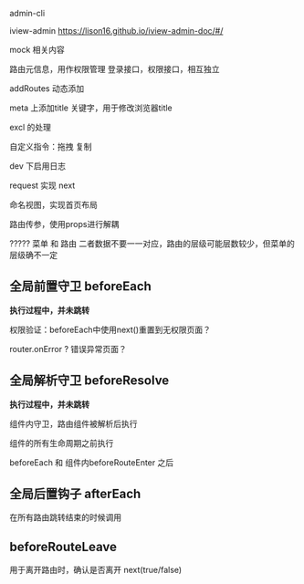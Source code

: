 

admin-cli

iview-admin https://lison16.github.io/iview-admin-doc/#/

mock 相关内容

路由元信息，用作权限管理  登录接口，权限接口，相互独立

addRoutes 动态添加

meta 上添加title 关键字，用于修改浏览器title



excl 的处理

自定义指令：拖拽 复制

dev 下启用日志

request 实现 next

命名视图，实现首页布局

路由传参，使用props进行解耦

?????
菜单 和 路由 二者数据不要一一对应，路由的层级可能层数较少，但菜单的层级确不一定

## 全局前置守卫 beforeEach

**执行过程中，并未跳转**

权限验证：beforeEach中使用next()重置到无权限页面？

router.onError ? 错误异常页面？

## 全局解析守卫 beforeResolve

**执行过程中，并未跳转**

组件内守卫，路由组件被解析后执行

组件的所有生命周期之前执行

beforeEach 和 组件内beforeRouteEnter 之后

## 全局后置钩子 afterEach

在所有路由跳转结束的时候调用

## beforeRouteLeave 

用于离开路由时，确认是否离开 next(true/false)